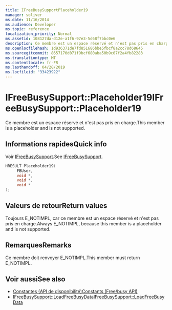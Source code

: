 ```yaml
---
title: IFreeBusySupportPlaceholder19
manager: soliver
ms.date: 11/16/2014
ms.audience: Developer
ms.topic: reference
localization_priority: Normal
ms.assetid: 108127da-d12e-a1f6-97e3-5d68f7bbc0e6
description: Ce membre est un espace réservé et n'est pas pris en charge.
ms.openlocfilehash: 1d936371de7fd851686bbe5fbcf8a2cc78d68645
ms.sourcegitcommit: 8657170d071f9bcf680aba50b9c07f2a4fb82283
ms.translationtype: MT
ms.contentlocale: fr-FR
ms.lasthandoff: 04/28/2019
ms.locfileid: "33423922"
---
```

# <a name="ifreebusysupportplaceholder19"></a><span data-ttu-id="db479-103">IFreeBusySupport::Placeholder19</span><span class="sxs-lookup"><span data-stu-id="db479-103">IFreeBusySupport::Placeholder19</span></span>

<span data-ttu-id="db479-104">Ce membre est un espace réservé et n'est pas pris en charge.</span><span class="sxs-lookup"><span data-stu-id="db479-104">This member is a placeholder and is not supported.</span></span>
  
## <a name="quick-info"></a><span data-ttu-id="db479-105">Informations rapides</span><span class="sxs-lookup"><span data-stu-id="db479-105">Quick info</span></span>

<span data-ttu-id="db479-106">Voir [IFreeBusySupport](ifreebusysupport.md).</span><span class="sxs-lookup"><span data-stu-id="db479-106">See [IFreeBusySupport](ifreebusysupport.md).</span></span>
  
```cpp
HRESULT Placeholder19( 
     FBUser, 
     void *,  
     void *,  
     void * 
);
```

## <a name="return-values"></a><span data-ttu-id="db479-107">Valeurs de retour</span><span class="sxs-lookup"><span data-stu-id="db479-107">Return values</span></span>

<span data-ttu-id="db479-108">Toujours E_NOTIMPL, car ce membre est un espace réservé et n'est pas pris en charge.</span><span class="sxs-lookup"><span data-stu-id="db479-108">Always E_NOTIMPL, because this member is a placeholder and is not supported.</span></span>
  
## <a name="remarks"></a><span data-ttu-id="db479-109">Remarques</span><span class="sxs-lookup"><span data-stu-id="db479-109">Remarks</span></span>

<span data-ttu-id="db479-110">Ce membre doit renvoyer E_NOTIMPL.</span><span class="sxs-lookup"><span data-stu-id="db479-110">This member must return E_NOTIMPL.</span></span>
  
## <a name="see-also"></a><span data-ttu-id="db479-111">Voir aussi</span><span class="sxs-lookup"><span data-stu-id="db479-111">See also</span></span>

- [<span data-ttu-id="db479-112">Constantes (API de disponibilité)</span><span class="sxs-lookup"><span data-stu-id="db479-112">Constants (Free/busy API)</span></span>](constants-free-busy-api.md) 
- [<span data-ttu-id="db479-113">IFreeBusySupport::LoadFreeBusyData</span><span class="sxs-lookup"><span data-stu-id="db479-113">IFreeBusySupport::LoadFreeBusyData</span></span>](ifreebusysupport-loadfreebusydata.md)

